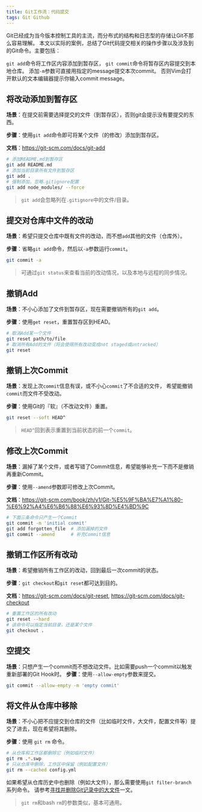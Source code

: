 ```yaml
---
title: Git工作流：代码提交
tags: Git Github
---
```


Git已经成为当今版本控制工具的主流，而分布式的结构和日志型的存储让Git不那么容易理解。
本文以实际的案例，总结了Git代码提交相关的操作步骤以及涉及到的Git命令。主要包括：

`git add`命令将工作区内容添加到暂存区，
`git commit`命令将暂存区内容提交到本地仓库。
添加`-m`参数可直接用指定的message提交本次commit。
否则Vim会打开默认的文本编辑器提示你输入commit message。

<!--more-->

## 将改动添加到暂存区

**场景**：在提交前需要选择提交的文件（到暂存区），否则git会提示没有要提交的东西。

**步骤**：使用`git add`命令即可将某个文件（的修改）添加到暂存区。

**文档**：<https://git-scm.com/docs/git-add>

```bash
# 添加README.md到暂存区
git add README.md
# 添加当前目录所有文件到暂存区
git add .
# 强制添加，忽略.gitignore配置
git add node_modules/ --force
```

> `git add`会忽略列在`.gitignore`中的文件/目录。

## 提交对仓库中文件的改动

**场景**：希望只提交仓库中既有文件的改动，而不想`add`其他的文件（仓库外）。

**步骤**：省略`git add`命令，然后以`-a`参数运行`commit`。

```bash
git commit -a
```

> 可通过`git status`来查看当前的改动情况，以及本地与远程的同步情况。

## 撤销Add

**场景**：不小心添加了文件到暂存区，现在需要撤销所有的`git add`。

**步骤**：使用`get reset`，重置暂存区到HEAD。

```bash
# 取消Add某一个文件
git reset path/to/file
# 取消所有Add的文件（将会使得所有改动变成not staged或untracked）
git reset
```

## 撤销上次Commit

**场景**：发现上次`commit`信息有误，或不小心`commit`了不合适的文件，
希望能撤销`commit`而文件不受改动。

**步骤**：使用Git的『软』（不改动文件）重置。

```bash
git reset --soft HEAD^
```

> `HEAD^`回到表示重置到当前状态的前一个`commit`。

## 修改上次Commit

**场景**：漏掉了某个文件，或者写错了Commit信息，希望能够补充一下而不是撤销再重新Commit。

**步骤**：使用`--amend`参数即可修改上次Commit。

**文档**：<https://git-scm.com/book/zh/v1/Git-%E5%9F%BA%E7%A1%80-%E6%92%A4%E6%B6%88%E6%93%8D%E4%BD%9C>

```bash
# 下面三条命令只产生一个Commit
git commit -m 'initial commit'
git add forgotten_file  # 添加漏掉的文件
git commit --amend      # 补充Commit信息
```

## 撤销工作区所有改动

**场景**：希望撤销所有工作区的改动，回到最后一次commit的状态。

**步骤**：`git checkout`和`git reset`都可达到目的。

**文档**：<https://git-scm.com/docs/git-reset>, <https://git-scm.com/docs/git-checkout>

```bash
# 重置工作区的所有改动
git reset --hard
# 该命令可以指定当前目录，还是某个文件
git checkout .
```

## 空提交

**场景**：只想产生一个commit而不想改动文件。比如需要push一个commit以触发重新部署的Git Hook时。
**步骤**：使用`--allow-empty`参数来提交。

```bash
git commit --allow-empty -m 'empty commit'
```

## 将文件从仓库中移除

**场景**：不小心把不应提交到仓库的文件（比如临时文件，大文件，配置文件等）提交了进去，现在希望将其删除。

**步骤**：使用 `git rm` 命令。

```bash
# 从仓库和工作区都删除它（例如临时文件）
git rm .*.swp
# 只从仓库中删除，工作区中保留（例如配置文件）
git rm --cached config.yml
```

如果希望从仓库历史中也删除（例如大文件），那么需要使用`git filter-branch`系列命令。
请参考[寻找并删除Git记录中的大文件][purge-git-history]一文。

> `git rm`和bash `rm`的参数类似，基本可通用。

[purge-git-history]: /2016/03/22/purge-large-files-in-gitrepo.html
